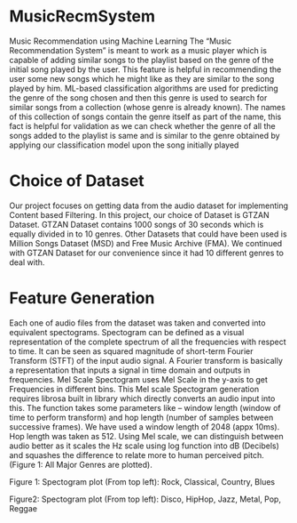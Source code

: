 # MusicRecmSystem
Music Recommendation using Machine Learning
The “Music Recommendation System” is meant to work as a music player which is capable of adding similar songs to the playlist based on the genre of the initial song played by the user. This feature is helpful in recommending the user some new songs which he might like as they are similar to the song played by him.
ML-based classification algorithms are used for predicting the genre of the song chosen and then this genre is used to search for similar songs from a collection (whose genre is already known). The names of this collection of songs contain the genre itself as part of the name, this fact is helpful for validation as we can check whether the genre of all the songs added to the playlist is same and is similar to the genre obtained by applying our classification model upon the song initially played
# Choice of Dataset
Our project focuses on getting data from the audio dataset for implementing Content based Filtering. In this project, our choice of Dataset is GTZAN Dataset. GTZAN Dataset contains 1000 songs of 30 seconds which is equally divided in to 10 genres. Other Datasets that could have been used is Million Songs Dataset (MSD) and Free Music Archive (FMA). We continued with GTZAN Dataset for our convenience since it had 10 different genres to deal with.

# Feature Generation
Each one of audio files from the dataset was taken and converted into equivalent spectograms. Spectogram can be defined as a visual representation of the complete spectrum of all the frequencies with respect to time. It can be seen as squared magnitude of short-term Fourier Transform (STFT) of the input audio signal. A Fourier transform is basically a representation that inputs a signal in time domain and outputs in frequencies. Mel Scale Spectogram uses Mel Scale in the y-axis to get Frequencies in different bins. This Mel scale Spectogram generation requires librosa built in library which directly converts an audio input into this. The function takes some parameters like – window length (window of time to perform transform) and hop length (number of samples between successive frames). We have used a window length of 2048 (appx 10ms). Hop length was taken as 512. Using Mel scale, we can distinguish between audio better as it scales the Hz scale using log function into dB (Decibels) and squashes the difference to relate more to human perceived pitch.
(Figure 1: All Major Genres are plotted).






 	 
 	 


Figure 1: Spectogram plot (From top left): Rock, Classical, Country, Blues









 	 
 	 

 
Figure2: Spectogram plot (From top left): Disco, HipHop, Jazz, Metal, Pop, Reggae


